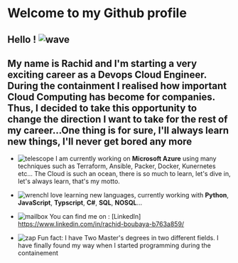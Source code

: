 

# Welcome to my Github profile



## Hello ! ![wave](https://github.githubassets.com/images/icons/emoji/unicode/1f44b.png)



 ## My name is Rachid and I'm starting a very exciting career as a Devops Cloud Engineer. During the containment I realised how important Cloud Computing has become for companies. Thus, I decided to take this opportunity to change the direction I want to take for the rest of my career...One thing is for sure, I'll always learn new things, I'll never get bored any more



-   ![telescope](https://github.githubassets.com/images/icons/emoji/unicode/1f52d.png) I am currently working on **Microsoft Azure** using many techniques such as Terraform, Ansible, Packer, Docker, Kunernetes etc... The Cloud is such an ocean, there is so much to learn, let's dive in, let's always learn, that's my motto.
   
-   ![wrench](https://github.githubassets.com/images/icons/emoji/unicode/1f527.png)I love learning new languages, currently working with  **Python**,  **JavaScript**,  **Typscript**, **C#**, **SQL**, **NOSQL**...

-   ![mailbox](https://github.githubassets.com/images/icons/emoji/unicode/1f4eb.png)  You can find me on :  [LinkedIn]
https://www.linkedin.com/in/rachid-boubaya-b763a859/
    
    
-   ![zap](https://github.githubassets.com/images/icons/emoji/unicode/26a1.png)  Fun fact: I have Two Master's degrees in two different fields. I have finally found my way when I started programming during the containement
    
